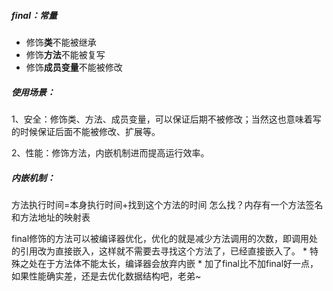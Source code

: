 ##### final：常量

* 修饰**类**不能被继承
* 修饰**方法**不能被复写
* 修饰**成员变量**不能被修改

##### 使用场景：

1、安全：修饰类、方法、成员变量，可以保证后期不被修改；当然这也意味着写的时候保证后面不能被修改、扩展等。

2、性能：修饰方法，内嵌机制进而提高运行效率。

##### 内嵌机制：

方法执行时间=本身执行时间+找到这个方法的时间
	怎么找？内存有一个方法签名和方法地址的映射表

final修饰的方法可以被编译器优化，优化的就是减少方法调用的次数，即调用处的引用改为直接嵌入，这样就不需要去寻找这个方法了，已经直接嵌入了。
	* 特殊之处在于方法体不能太长，编译器会放弃内嵌
	* 加了final比不加final好一点，如果性能确实差，还是去优化数据结构吧，老弟~








